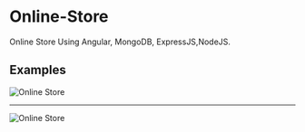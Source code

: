 # Online-Store
Online Store Using Angular, MongoDB, ExpressJS,NodeJS.


## Examples
![Online Store](https://github.com/LazyBruceWayne/Online-Store/blob/master/screencapture-1.png)
<hr>

![Online Store](https://github.com/LazyBruceWayne/Online-Store/blob/master/screencapture-2.png)
